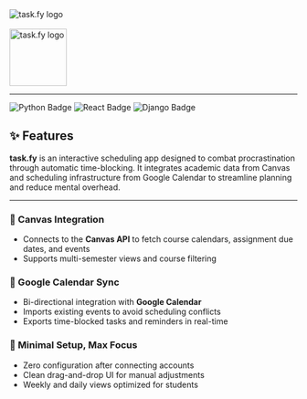 <img alt="task.fy logo" src = "./taskfy_showcase.png" />
<br /><br />
<img alt="task.fy logo" src = "./logo-white.svg" height="100" />

---

![Python Badge](https://img.shields.io/badge/Python-3.9-3776AB.svg?style=flat&logo=python&logoColor=white)
![React Badge](https://img.shields.io/badge/React-18.2-blue?style=flat&logo=react&color=%2361DAFB)
![Django Badge](https://img.shields.io/badge/Django-4.2.9-green?style=flat&logo=django&color=%23092E20)

## ✨ Features

**task.fy** is an interactive scheduling app designed to combat procrastination through automatic time-blocking. It integrates academic data from Canvas and scheduling infrastructure from Google Calendar to streamline planning and reduce mental overhead.

---

### 🔄 Canvas Integration
- Connects to the **Canvas API** to fetch course calendars, assignment due dates, and events
- Supports multi-semester views and course filtering

### 📅 Google Calendar Sync
- Bi-directional integration with **Google Calendar**
- Imports existing events to avoid scheduling conflicts
- Exports time-blocked tasks and reminders in real-time

### 🧠 Minimal Setup, Max Focus
- Zero configuration after connecting accounts
- Clean drag-and-drop UI for manual adjustments
- Weekly and daily views optimized for students
